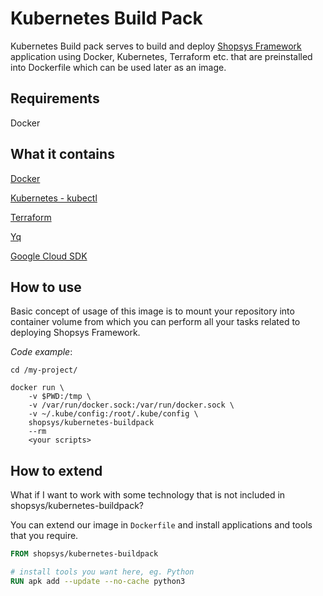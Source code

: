# Kubernetes Build Pack
Kubernetes Build pack serves to build and deploy [Shopsys Framework](https://github.com/shopsys/shopsys) application using Docker, Kubernetes, Terraform etc. that are preinstalled into Dockerfile which can be used later as an image.

## Requirements
Docker

## What it contains
[Docker](https://www.docker.com/)

[Kubernetes - kubectl](https://kubernetes.io/)

[Terraform](https://www.terraform.io/)

[Yq](https://github.com/kislyuk/yq)

[Google Cloud SDK](https://cloud.google.com/sdk/)

## How to use
Basic concept of usage of this image is to mount your repository into container volume from which you can perform all your tasks related to deploying Shopsys Framework.

*Code example*: 

```
cd /my-project/

docker run \
    -v $PWD:/tmp \
    -v /var/run/docker.sock:/var/run/docker.sock \
    -v ~/.kube/config:/root/.kube/config \
    shopsys/kubernetes-buildpack
    --rm 
    <your scripts>
```

## How to extend
What if I want to work with some technology that is not included in shopsys/kubernetes-buildpack?

You can extend our image in `Dockerfile` and install applications and tools that you require.

```Dockerfile
FROM shopsys/kubernetes-buildpack

# install tools you want here, eg. Python
RUN apk add --update --no-cache python3
```